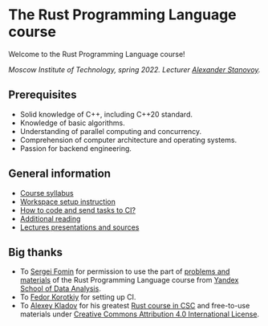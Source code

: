 # The Rust Programming Language course

Welcome to the Rust Programming Language course!

_Moscow Institute of Technology, spring 2022. Lecturer [Alexander Stanovoy](https://gitlab.com/alex.stanovoy)._

## Prerequisites

- Solid knowledge of C++, including C++20 standard.
- Knowledge of basic algorithms.
- Understanding of parallel computing and concurrency.
- Comprehension of computer architecture and operating systems.
- Passion for backend engineering.

## General information

- [Course syllabus](docs/syllabus.md)
- [Workspace setup instruction](docs/setup.md)
- [How to code and send tasks to CI?](docs/solving.md)
- [Additional reading](docs/reading-list.md)
- [Lectures presentations and sources](lectures)

## Big thanks

- To [Sergei Fomin](https://gitlab.com/meandrobo) for permission to use the part of [problems and materials](https://gitlab.com/meandrobo/shad-rust) of the Rust Programming Language course from [Yandex School of Data Analysis](https://yandexdataschool.com).
- To [Fedor Korotkiy](https://gitlab.com/slon) for setting up CI.
- To [Alexey Kladov](https://github.com/matklad) for his greatest [Rust course in CSC](https://www.youtube.com/redirect?event=video_description&redir_token=QUFFLUhqbmthSllDT3hOMDI3Ny1yMTRDOHhUdUwzODdWUXxBQ3Jtc0trcGFhZF9UMTVzT2ZGUFRQR2dBdWJ2U1dJS2ZnNlpURzVXY21OZ1NNNmk5TWhqU0VPbmljc3R0Tm9ERFdIbFNqaXhGT281dENob2xXeGNVTVA0dXlrV2FHa3Zpb3BmVnM0NU9aTmUxSWlPMjdpYmdqTQ&q=http%3A%2F%2Fbit.ly%2F2QfWama) and free-to-use materials under [Creative Commons Attribution 4.0 International License](http://creativecommons.org/licenses/by/4.0/).
